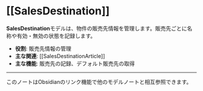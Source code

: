 # [[SalesDestination]]

**SalesDestination**モデルは、物件の販売先情報を管理します。販売先ごとに名称や有効・無効の状態を記録します。

- **役割**: 販売先情報の管理
- **主な関連**: [[SalesDestinationArticle]]
- **主な機能**: 販売先の記録、デフォルト販売先の取得

---

このノートはObsidianのリンク機能で他のモデルノートと相互参照できます。 